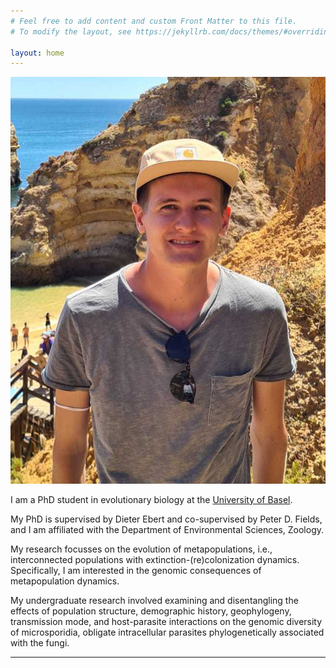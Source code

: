 ```yaml
---
# Feel free to add content and custom Front Matter to this file.
# To modify the layout, see https://jekyllrb.com/docs/themes/#overriding-theme-defaults

layout: home
---
```


![me](pngs/me.png)  
  
I am a PhD student in evolutionary biology at the [University of Basel]( https://evolution.unibas.ch/ebert/index.htm).  
  
My PhD is supervised by Dieter Ebert and co-supervised by Peter D. Fields, and I am affiliated with the Department of Environmental Sciences, Zoology.  
  
My research focusses on the evolution of metapopulations, i.e., interconnected populations with extinction-(re)colonization dynamics. Specifically, I am interested in the genomic consequences of metapopulation dynamics. 

My undergraduate research involved examining and disentangling the effects of population structure, demographic history, geophylogeny, transmission mode, and host-parasite interactions on the genomic diversity of microsporidia, obligate intracellular parasites phylogenetically associated with the fungi.  

----------------
  

